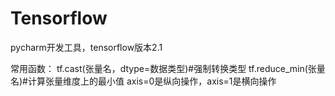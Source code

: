 # Tensorflow
pycharm开发工具，tensorflow版本2.1

常用函数：
tf.cast(张量名，dtype=数据类型)#强制转换类型
tf.reduce_min(张量名)#计算张量维度上的最小值
axis=0是纵向操作，axis=1是横向操作
